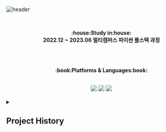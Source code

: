![header](https://capsule-render.vercel.app/api?type=wave&color=auto&height=300&section=header&text=Let's%20Go&fontSize=90)

<br>

<p align="center">
   <Strong>:house:Study in:house:</Strong><br><Strong>2022.12 ~ 2023.06 멀티캠퍼스 파이썬 풀스택 과정</Strong><br> </p>



<br><br>
</p>

<p align="center">
    <Strong>:book:Platforms & Languages:book:</Strong><br>
    
</p>

<br>

<div align="center">
  	<img src="https://img.shields.io/badge/MySQL-4479A1?style=flat&logo=MySQL&logoColor=white" />
  	<img src="https://img.shields.io/badge/Django-092E20?style=flat&logo=Django&logoColor=white" />
	<img src="https://img.shields.io/badge/Spring-6DB33F?style=flat&logo=Spring&logoColor=white" />
</div>


<br>
<div>
	<details>
		<summary>
			<h2>Project History</h2>
		</summary>
		<h3><img src="https://img.shields.io/badge/Django-092E20?style=flat&logo=Django&logoColor=white" /><a href="https://github.com/illson97/1st_teampjt-pjt-mango">망고플레이트 클론코딩</a></h3>
		<hr>
		<h3><img src="https://img.shields.io/badge/Django-092E20?style=flat&logo=Django&logoColor=white" /><a href="https://github.com/illson97/2nd_teampjt-resque9">편의점 음식 및 레시피 정보 플랫폼</a></h3>
		<hr>
		<h3><img src="https://img.shields.io/badge/Django-092E20?style=flat&logo=Django&logoColor=white" /><a href="https://github.com/illson97/3rd_teampjt-mureokmureok">식물 종합 정보 플랫폼 및 식물 관리 웹 어플리케이션</a></h3>
		<hr>
		<h3><img src="https://img.shields.io/badge/Spring-6DB33F?style=flat&logo=Spring&logoColor=white" /><a href="https://github.com/illson97/100SOO">100SOO 게시판 서비스</a></h3>
		<hr>
		<h3><img src="https://img.shields.io/badge/Spring-6DB33F?style=flat&logo=Spring&logoColor=white" /><a href="https://github.com/illson97/project-admin-100SOO">100SOO 게시판 어드민 서비스</a></h3>
	</details>
</div>
